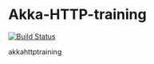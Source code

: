 # Akka-HTTP-training

[![Build Status](https://travis-ci.org/julrod092/akka-http-training.svg?branch=develop)](https://travis-ci.org/julrod092/akka-http-training)


akkahttptraining